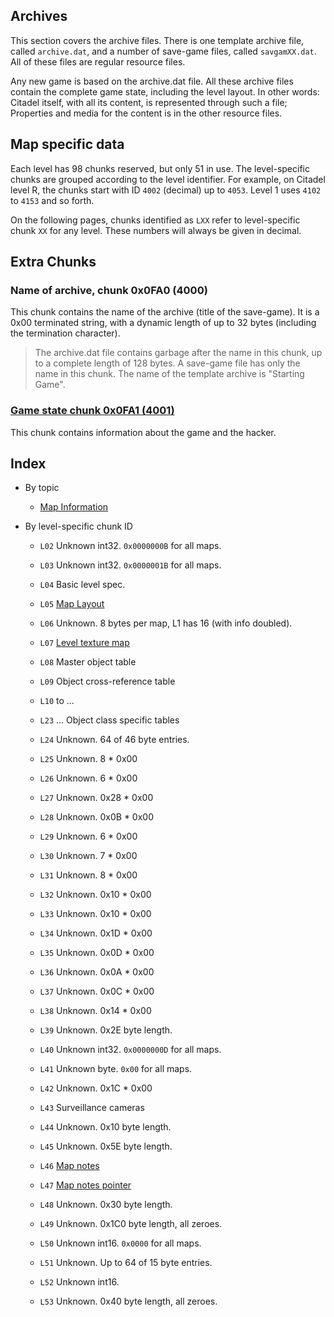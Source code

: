 ## Archives
This section covers the archive files. There is one template archive file, called ```archive.dat```, and a number of save-game files, called ```savgamXX.dat```. All of these files are regular resource files.

Any new game is based on the archive.dat file. All these archive files contain the complete game state, including the level layout. In other words: Citadel itself, with all its content, is represented through such a file; Properties and media for the content is in the other resource files.

## Map specific data
Each level has 98 chunks reserved, but only 51 in use. The level-specific chunks are grouped according to the level identifier. For example, on Citadel level R, the chunks start with ID ```4002``` (decimal) up to ```4053```. Level 1 uses ```4102``` to ```4153``` and so forth.

On the following pages, chunks identified as ```LXX``` refer to level-specific chunk ```XX``` for any level. These numbers will always be given in decimal.

## Extra Chunks

### Name of archive, chunk 0x0FA0 (4000)
This chunk contains the name of the archive (title of the save-game). It is a 0x00 terminated string, with a dynamic length of up to 32 bytes (including the termination character).

> The archive.dat file contains garbage after the name in this chunk, up to a complete length of 128 bytes. A save-game file has only the name in this chunk. The name of the template archive is "Starting Game".

### [Game state chunk 0x0FA1 (4001)](gameState.md)
This chunk contains information about the game and the hacker.

## Index

* By topic
  * [Map Information](mapInformation.md)

* By level-specific chunk ID
  * ```L02``` Unknown int32. ```0x0000000B``` for all maps.
  * ```L03``` Unknown int32. ```0x0000001B``` for all maps.
  * ```L04``` Basic level spec.
  * ```L05``` [Map Layout](mapInformation.md)
  * ```L06``` Unknown. 8 bytes per map, L1 has 16 (with info doubled).
  * ```L07``` [Level texture map](mapInformation.md)
  * ```L08``` Master object table
  * ```L09``` Object cross-reference table
  * ```L10``` to ...
  * ```L23```    ... Object class specific tables

  * ```L24``` Unknown. 64 of 46 byte entries.

  * ```L25``` Unknown. 8 * 0x00
  * ```L26``` Unknown. 6 * 0x00
  * ```L27``` Unknown. 0x28 * 0x00
  * ```L28``` Unknown. 0x0B * 0x00
  * ```L29``` Unknown. 6 * 0x00
  * ```L30``` Unknown. 7 * 0x00
  * ```L31``` Unknown. 8 * 0x00
  * ```L32``` Unknown. 0x10 * 0x00
  * ```L33``` Unknown. 0x10 * 0x00
  * ```L34``` Unknown. 0x1D * 0x00
  * ```L35``` Unknown. 0x0D * 0x00
  * ```L36``` Unknown. 0x0A * 0x00
  * ```L37``` Unknown. 0x0C * 0x00
  * ```L38``` Unknown. 0x14 * 0x00

  * ```L39``` Unknown. 0x2E byte length.
  * ```L40``` Unknown int32. ```0x0000000D``` for all maps.
  * ```L41``` Unknown byte. ```0x00``` for all maps.
  * ```L42``` Unknown. 0x1C * 0x00

  * ```L43``` Surveillance cameras

  * ```L44``` Unknown. 0x10 byte length.
  * ```L45``` Unknown. 0x5E byte length.

  * ```L46``` [Map notes](mapInformation.md)
  * ```L47``` [Map notes pointer](mapInformation.md)

  * ```L48``` Unknown. 0x30 byte length.
  * ```L49``` Unknown. 0x1C0 byte length, all zeroes.
  * ```L50``` Unknown int16. ```0x0000``` for all maps. 
  * ```L51``` Unknown. Up to 64 of 15 byte entries.
  * ```L52``` Unknown int16.
  * ```L53``` Unknown. 0x40 byte length, all zeroes.

